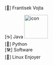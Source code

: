 [👋] Frantisek Vojta

[☕] Java  <img src="https://techstack-generator.vercel.app/django-icon.svg" alt="icon" style="width: 74px; height: 74px;" />         
[🐍] Python        
[🛠️] Software           
[🐧] Linux Enjoyer
